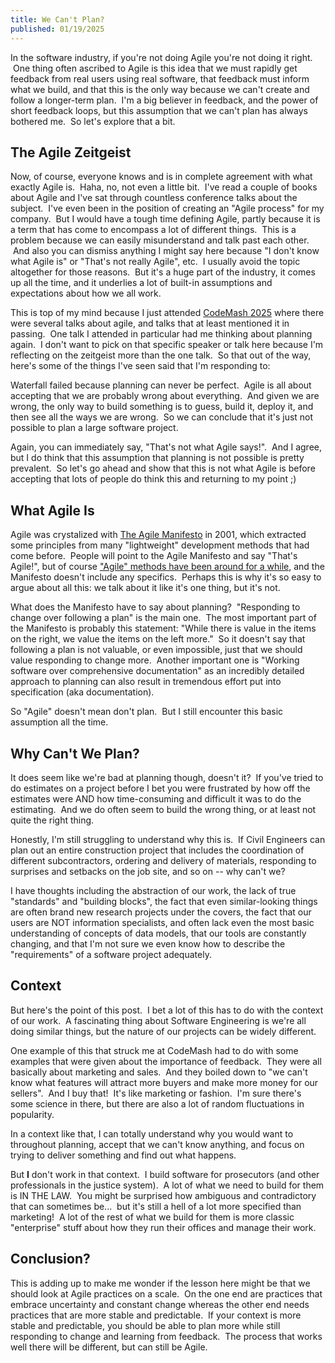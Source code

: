 ```yaml
---
title: We Can't Plan?
published: 01/19/2025
---
```

In the software industry, if you're not doing Agile you're not doing it right.  One thing often ascribed to Agile is this idea that we must rapidly get feedback from real users using real software, that feedback must inform what we build, and that this is the only way because we can't create and follow a longer-term plan.  I'm a big believer in feedback, and the power of short feedback loops, but this assumption that we can't plan has always bothered me.  So let's explore that a bit.
<!-- excerpt -->

## The Agile Zeitgeist
Now, of course, everyone knows and is in complete agreement with what exactly Agile is.  Haha, no, not even a little bit.  I've read a couple of books about Agile and I've sat through countless conference talks about the subject.  I've even been in the position of creating an "Agile process" for my company.  But I would have a tough time defining Agile, partly because it is a term that has come to encompass a lot of different things.  This is a problem because we can easily misunderstand and talk past each other.  And also you can dismiss anything I might say here because "I don't know what Agile is" or "That's not really Agile", etc.  I usually avoid the topic altogether for those reasons.  But it's a huge part of the industry, it comes up all the time, and it underlies a lot of built-in assumptions and expectations about how we all work.

This is top of my mind because I just attended [CodeMash 2025](https://codemash.org/) where there were several talks about agile, and talks that at least mentioned it in passing.  One talk I attended in particular had me thinking about planning again.  I don't want to pick on that specific speaker or talk here because I'm reflecting on the zeitgeist more than the one talk.  So that out of the way, here's some of the things I've seen said that I'm responding to:

Waterfall failed because planning can never be perfect.  Agile is all about accepting that we are probably wrong about everything.  And given we are wrong, the only way to build something is to guess, build it, deploy it, and then see all the ways we are wrong.  So we can conclude that it's just not possible to plan a large software project.

Again, you can immediately say, "That's not what Agile says!".  And I agree, but I do think that this assumption that planning is not possible is pretty prevalent.  So let's go ahead and show that this is not what Agile is before accepting that lots of people do think this and returning to my point ;)

## What Agile Is
Agile was crystalized with [The Agile Manifesto](https://agilemanifesto.org/) in 2001, which extracted some principles from many "lightweight" development methods that had come before.  People will point to the Agile Manifesto and say "That's Agile!", but of course ["Agile" methods have been around for a while](https://en.wikipedia.org/wiki/Agile_software_development), and the Manifesto doesn't include any specifics.  Perhaps this is why it's so easy to argue about all this: we talk about it like it's one thing, but it's not.

What does the Manifesto have to say about planning?  "Responding to change over following a plan" is the main one.  The most important part of the Manifesto is probably this statement: "While there is value in the items on the right, we value the items on the left more."  So it doesn't say that following a plan is not valuable, or even impossible, just that we should value responding to change more.  Another important one is "Working software over comprehensive documentation" as an incredibly detailed approach to planning can also result in tremendous effort put into specification (aka documentation).

So "Agile" doesn't mean don't plan.  But I still encounter this basic assumption all the time.

## Why Can't We Plan?
It does seem like we're bad at planning though, doesn't it?  If you've tried to do estimates on a project before I bet you were frustrated by how off the estimates were AND how time-consuming and difficult it was to do the estimating.  And we do often seem to build the wrong thing, or at least not quite the right thing.

Honestly, I'm still struggling to understand why this is.  If Civil Engineers can plan out an entire construction project that includes the coordination of different subcontractors, ordering and delivery of materials, responding to surprises and setbacks on the job site, and so on -- why can't we?

I have thoughts including the abstraction of our work, the lack of true "standards" and "building blocks", the fact that even similar-looking things are often brand new research projects under the covers, the fact that our users are NOT information specialists, and often lack even the most basic understanding of concepts of data models, that our tools are constantly changing, and that I'm not sure we even know how to describe the "requirements" of a software project adequately.

## Context
But here's the point of this post.  I bet a lot of this has to do with the context of our work.  A fascinating thing about Software Engineering is we're all doing similar things, but the nature of our projects can be widely different.

One example of this that struck me at CodeMash had to do with some examples that were given about the importance of feedback.  They were all basically about marketing and sales.  And they boiled down to "we can't know what features will attract more buyers and make more money for our sellers".  And I buy that!  It's like marketing or fashion.  I'm sure there's some science in there, but there are also a lot of random fluctuations in popularity.

In a context like that, I can totally understand why you would want to throughout planning, accept that we can't know anything, and focus on trying to deliver something and find out what happens.

But **I** don't work in that context.  I build software for prosecutors (and other professionals in the justice system).  A lot of what we need to build for them is IN THE LAW.  You might be surprised how ambiguous and contradictory that can sometimes be...  but it's still a hell of a lot more specified than marketing!  A lot of the rest of what we build for them is more classic "enterprise" stuff about how they run their offices and manage their work.  

## Conclusion?
This is adding up to make me wonder if the lesson here might be that we should look at Agile practices on a scale.  On the one end are practices that embrace uncertainty and constant change whereas the other end needs practices that are more stable and predictable.  If your context is more stable and predictable, you should be able to plan more while still responding to change and learning from feedback.  The process that works well there will be different, but can still be Agile.